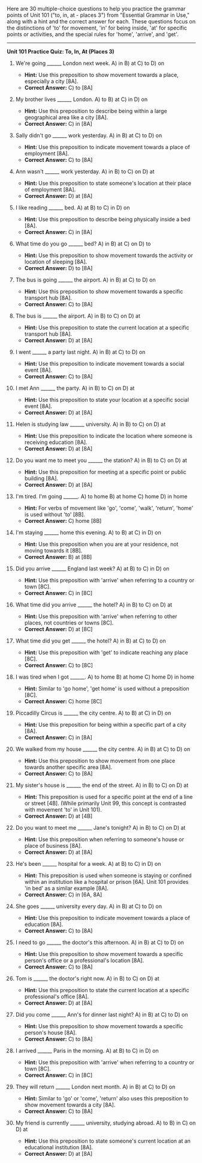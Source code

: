 Here are 30 multiple-choice questions to help you practice the grammar points of Unit 101 ("to, in, at - places 3") from "Essential Grammar in Use," along with a hint and the correct answer for each. These questions focus on the distinctions of 'to' for movement, 'in' for being inside, 'at' for specific points or activities, and the special rules for 'home', 'arrive', and 'get'.

***

**Unit 101 Practice Quiz: To, In, At (Places 3)**

1.  We're going ______ London next week.
    A) in
    B) at
    C) to
    D) on
    *   **Hint:** Use this preposition to show movement towards a place, especially a city [8A].
    *   ****Correct Answer:**** C) to [8A]

2.  My brother lives ______ London.
    A) to
    B) at
    C) in
    D) on
    *   **Hint:** Use this preposition to describe being within a large geographical area like a city [8A].
    *   ****Correct Answer:**** C) in [8A]

3.  Sally didn't go ______ work yesterday.
    A) in
    B) at
    C) to
    D) on
    *   **Hint:** Use this preposition to indicate movement towards a place of employment [8A].
    *   ****Correct Answer:**** C) to [8A]

4.  Ann wasn't ______ work yesterday.
    A) in
    B) to
    C) on
    D) at
    *   **Hint:** Use this preposition to state someone's location at their place of employment [8A].
    *   ****Correct Answer:**** D) at [8A]

5.  I like reading ______ bed.
    A) at
    B) to
    C) in
    D) on
    *   **Hint:** Use this preposition to describe being physically inside a bed [8A].
    *   ****Correct Answer:**** C) in [8A]

6.  What time do you go ______ bed?
    A) in
    B) at
    C) on
    D) to
    *   **Hint:** Use this preposition to show movement towards the activity or location of sleeping [8A].
    *   ****Correct Answer:**** D) to [8A]

7.  The bus is going ______ the airport.
    A) in
    B) at
    C) to
    D) on
    *   **Hint:** Use this preposition to show movement towards a specific transport hub [8A].
    *   ****Correct Answer:**** C) to [8A]

8.  The bus is ______ the airport.
    A) in
    B) to
    C) on
    D) at
    *   **Hint:** Use this preposition to state the current location at a specific transport hub [8A].
    *   ****Correct Answer:**** D) at [8A]

9.  I went ______ a party last night.
    A) in
    B) at
    C) to
    D) on
    *   **Hint:** Use this preposition to indicate movement towards a social event [8A].
    *   ****Correct Answer:**** C) to [8A]

10. I met Ann ______ the party.
    A) in
    B) to
    C) on
    D) at
    *   **Hint:** Use this preposition to state your location at a specific social event [8A].
    *   ****Correct Answer:**** D) at [8A]

11. Helen is studying law ______ university.
    A) in
    B) to
    C) on
    D) at
    *   **Hint:** Use this preposition to indicate the location where someone is receiving education [8A].
    *   ****Correct Answer:**** D) at [8A]

12. Do you want me to meet you ______ the station?
    A) in
    B) to
    C) on
    D) at
    *   **Hint:** Use this preposition for meeting at a specific point or public building [8A].
    *   ****Correct Answer:**** D) at [8A]

13. I'm tired. I'm going ______.
    A) to home
    B) at home
    C) home
    D) in home
    *   **Hint:** For verbs of movement like 'go', 'come', 'walk', 'return', 'home' is used without 'to' [8B].
    *   ****Correct Answer:**** C) home [8B]

14. I'm staying ______ home this evening.
    A) to
    B) at
    C) in
    D) on
    *   **Hint:** Use this preposition when you are at your residence, not moving towards it [8B].
    *   ****Correct Answer:**** B) at [8B]

15. Did you arrive ______ England last week?
    A) at
    B) to
    C) in
    D) on
    *   **Hint:** Use this preposition with 'arrive' when referring to a country or town [8C].
    *   ****Correct Answer:**** C) in [8C]

16. What time did you arrive ______ the hotel?
    A) in
    B) to
    C) on
    D) at
    *   **Hint:** Use this preposition with 'arrive' when referring to other places, not countries or towns [8C].
    *   ****Correct Answer:**** D) at [8C]

17. What time did you get ______ the hotel?
    A) in
    B) at
    C) to
    D) on
    *   **Hint:** Use this preposition with 'get' to indicate reaching any place [8C].
    *   ****Correct Answer:**** C) to [8C]

18. I was tired when I got ______.
    A) to home
    B) at home
    C) home
    D) in home
    *   **Hint:** Similar to 'go home', 'get home' is used without a preposition [8C].
    *   ****Correct Answer:**** C) home [8C]

19. Piccadilly Circus is ______ the city centre.
    A) to
    B) at
    C) in
    D) on
    *   **Hint:** Use this preposition for being within a specific part of a city [8A].
    *   ****Correct Answer:**** C) in [8A]

20. We walked from my house ______ the city centre.
    A) in
    B) at
    C) to
    D) on
    *   **Hint:** Use this preposition to show movement from one place towards another specific area [8A].
    *   ****Correct Answer:**** C) to [8A]

21. My sister's house is ______ the end of the street.
    A) in
    B) to
    C) on
    D) at
    *   **Hint:** This preposition is used for a specific point at the end of a line or street [4B]. (While primarily Unit 99, this concept is contrasted with movement 'to' in Unit 101).
    *   ****Correct Answer:**** D) at [4B]

22. Do you want to meet me ______ Jane's tonight?
    A) in
    B) to
    C) on
    D) at
    *   **Hint:** Use this preposition when referring to someone's house or place of business [8A].
    *   ****Correct Answer:**** D) at [8A]

23. He's been ______ hospital for a week.
    A) at
    B) to
    C) in
    D) on
    *   **Hint:** This preposition is used when someone is staying or confined within an institution like a hospital or prison [6A]. Unit 101 provides 'in bed' as a similar example [8A].
    *   ****Correct Answer:**** C) in [6A, 8A]

24. She goes ______ university every day.
    A) in
    B) at
    C) to
    D) on
    *   **Hint:** Use this preposition to indicate movement towards a place of education [8A].
    *   ****Correct Answer:**** C) to [8A]

25. I need to go ______ the doctor's this afternoon.
    A) in
    B) at
    C) to
    D) on
    *   **Hint:** Use this preposition to show movement towards a specific person's office or a professional's location [8A].
    *   ****Correct Answer:**** C) to [8A]

26. Tom is ______ the doctor's right now.
    A) in
    B) to
    C) on
    D) at
    *   **Hint:** Use this preposition to state the current location at a specific professional's office [8A].
    *   ****Correct Answer:**** D) at [8A]

27. Did you come ______ Ann's for dinner last night?
    A) in
    B) at
    C) to
    D) on
    *   **Hint:** Use this preposition to show movement towards a specific person's house [8A].
    *   ****Correct Answer:**** C) to [8A]

28. I arrived ______ Paris in the morning.
    A) at
    B) to
    C) in
    D) on
    *   **Hint:** Use this preposition with 'arrive' when referring to a country or town [8C].
    *   ****Correct Answer:**** C) in [8C]

29. They will return ______ London next month.
    A) in
    B) at
    C) to
    D) on
    *   **Hint:** Similar to 'go' or 'come', 'return' also uses this preposition to show movement towards a city [8A].
    *   ****Correct Answer:**** C) to [8A]

30. My friend is currently ______ university, studying abroad.
    A) to
    B) in
    C) on
    D) at
    *   **Hint:** Use this preposition to state someone's current location at an educational institution [8A].
    *   ****Correct Answer:**** D) at [8A]